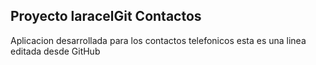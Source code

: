 ## Proyecto laracelGit Contactos

Aplicacion desarrollada para los contactos telefonicos
esta es una linea editada desde GitHub
